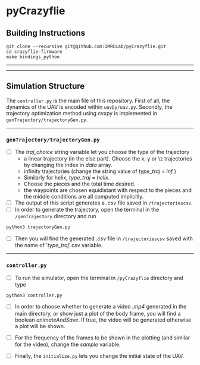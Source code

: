 # pyCrazyflie


## Building Instructions
```
git clone --recursive git@github.com:IMRCLab/pyCrazyflie.git
cd crazyflie-firmware
make bindings_python
```
---
---

## Simulation Structure
The `controller.py` is the main file of this repository. First of all, the dynamics of the UAV is encoded within `uavDy/uav.py`. Secondly, the trajectory optimization method using cvxpy is implemented in `genTrajectory/trajectoryGen.py`. 
___
### `genTrajectory/trajectoryGen.py`

* [ ] The *traj_choice* string variable let you choose the type of the trajectory
    * a linear trajectory (in the else part). Choose the x, y or \z trajectories by changing the index in *data* array.
    * infinity trajectories (change the string value of _type_traj_ = _inf_ )
    * Similarly for helix, *type_traj* = _helix_. 
    * Choose the pieces and the total time desired.
    * the waypoints are chosen equidistant with respect to the pieces and the middle conditions are all computed implicitly. 
* [ ] The output of this script generates a _.csv_ file saved in `/trajectoriescsv`. 
* [ ] In order to generate the trajectory, open the terminal in the `/genTrajectory` directory and run 
```bash
python3 trajectoryGen.py 
```
* [ ]  Then you will find the generated *.csv* file in `/trajectoriescsv` saved with the name of '*type_traj*'.csv variable.
___
### `controller.py`
* [ ] To run the simulator, open the terminal in `/pyCrazyflie` directory and type 
```bash
python3 controller.py 
``` 
* [ ] In order to choose whether to generate a video *.mp4* generated in the main directory, or show just a plot of the body frame, you will find a boolean *animateAndSave*. If true, the video will be generated otherwise a plot will be shown.
* [ ] For the frequency of the frames to be shown in the plotting (and similar for the video), change the *sample* variable. 
* [ ] Finally, the `initialize.py` lets you change the initial state of the UAV.

